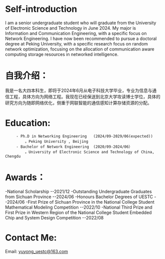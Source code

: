 

Self-introduction
======
I am a senior undergraduate student who will graduate from the University of Electronic Science and Technology in June 2024. My major is Information and Communication Engineering, with a specific focus on Network Engineering. I have now been recommended to pursue a doctoral degree at Peking University, with a specific research focus on random network optimization, focusing on the allocation of communication aware computing storage resources in networked intelligence.

自我介绍：
======
我是一名大四本科生，即将于2024年6月从电子科技大学毕业，专业为信息与通信工程，具体方向为网络工程。我现在已经保送到北京大学攻读博士学位，具体的研究方向为随即网络优化，侧重于网联智能的通信感知计算存储资源的分配。


Education:
======
         - Ph.D in Networking Engineering   (2024/09-2029/06(expected))
             。Peking University , Beijing
         - Bachelor of Network Engineering  (2020/09-2024/06）
             。University of Electronic Science and Technology of China, Chengdu 
Awards：
======
-National Scholarship        --2021/12
-Outstanding Undergraduate Graduates from Sichuan Province          --2024/06
-Honours Bachelor Degrees of UESTC         --2024/06
-First Prize of Sichuan Province in the National College Student Mathematical Modeling Competition         --2022/10
-National Third Prize and First Prize in Western Region of the National College Student Embedded Chip and System Design Competition         --2022/08

Contact Me:
======
Email: yuyong_uestc@163.com
